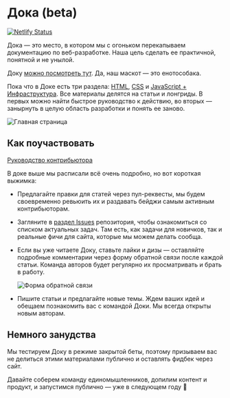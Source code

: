 # Дока (beta)

[![Netlify Status](https://api.netlify.com/api/v1/badges/9300eb3b-475b-41b4-9013-6ce1984c6733/deploy-status)](https://app.netlify.com/sites/y-doka/deploys)

Дока — это место, в котором мы с огоньком перекапываем документацию по веб-разработке. Наша цель сделать ее практичной, понятной и не унылой.

Доку [можно посмотреть тут](https://y-doka.site/). Да, наш маскот — это енотособака.

Пока что в Доке есть три раздела: [HTML](https://y-doka.site/html/), [CSS](https://y-doka.site/css/) и [JavaScript + Инфраструктура](https://y-doka.site/js/). Все материалы делятся на статьи и лонгриды. В первых можно найти быстрое руководство к действию, во вторых — занырнуть в целую область разработки и понять ее заново.

![Главная страница](./src/assets/images/github/mainpage.png)

## Как поучаствовать

[Руководство контрибьютора](./CONTRIBUTING.md)

В доке выше мы расписали всё очень подробно, но вот короткая выжимка:

- Предлагайте правки для статей через пул-реквесты, мы будем своевременно ревьюить их и раздавать бейджи самым активным контрибьюторам.
- Загляните в [раздел Issues](https://github.com/Y-Doka/y-doka.site/issues) репозитория, чтобы ознакомиться со списком актуальных задач. Там есть, как задачи для новичков, так и реальные фичи для сайта, которые мы можем делать сообща.
- Если вы уже читаете Доку, ставьте лайки и дизы — оставляйте подробные комментарии через форму обратной связи после каждой статьи. Команда авторов будет регулярно их просматривать и брать в работу.

  ![Форма обратной связи](./src/assets/images/github/feedback.png)

- Пишите статьи и предлагайте новые темы. Ждем ваших идей и обещаем познакомить вас с командой Доки. Мы всегда открыты новым авторам.

## Немного занудства

Мы тестируем Доку в режиме закрытой беты, поэтому призываем вас не делиться этими материалами публично и оставлять фидбек через сайт.

Давайте соберем команду единомышленников, допилим контент и продукт, и запустимся публично — уже в следующем году **🙌**
